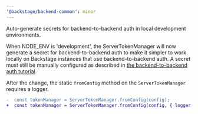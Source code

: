 ```yaml
---
'@backstage/backend-common': minor
---
```


Auto-generate secrets for backend-to-backend auth in local development environments.

When NODE_ENV is 'development', the ServerTokenManager will now generate a secret for backend-to-backend auth to make it simpler to work locally on Backstage instances that use backend-to-backend auth. A secret must still be manually configured as described in [the backend-to-backend auth tutorial](https://backstage.io/docs/tutorials/backend-to-backend-auth).

After the change, the static `fromConfig` method on the `ServerTokenManager` requires a logger.

```diff
-  const tokenManager = ServerTokenManager.fromConfig(config);
+  const tokenManager = ServerTokenManager.fromConfig(config, { logger: root });
```
